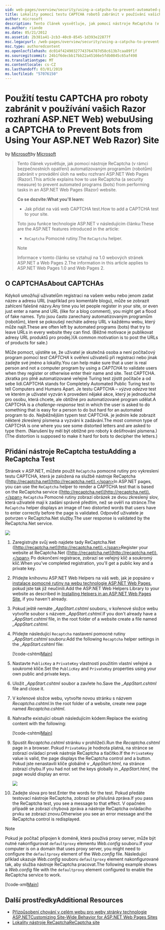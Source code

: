 ```yaml
---
uid: web-pages/overview/security/using-a-catpcha-to-prevent-automated-programs-bots-from-using-your-aspnet-web-site
title: Lokality pomocí testu CAPTCHA robotů zabránit v používání vašich Razor rozhraní ASP.NET Web) | Dokumentace Microsoftu
author: microsoft
description: Tento článek vysvětluje, jak pomocí nástroje ReCaptcha (v rámci bezpečnostních opatření) automatizovaným programům (robotům) zabránit v provádění úloh na webových stránkách ASP.NET (Razor) jsme...
ms.author: riande
ms.date: 05/21/2012
ms.assetid: 2b381a41-2cb3-40c0-8545-1d393e22877f
msc.legacyurl: /web-pages/overview/security/using-a-catpcha-to-prevent-automated-programs-bots-from-using-your-aspnet-web-site
msc.type: authoredcontent
ms.openlocfilehash: dc014f42490327743764787d58c613b7caa89f1f
ms.sourcegitcommit: 24b1f6decbb17bb22a45166e5fdb0845c65af498
ms.translationtype: MT
ms.contentlocale: cs-CZ
ms.lasthandoff: 03/01/2019
ms.locfileid: "57076150"
---
```

<a name="using-a-captcha-to-prevent-bots-from-using-your-aspnet-web-razor-site"></a><span data-ttu-id="22f13-103">Použití testu CAPTCHA pro roboty zabránit v používání vašich Razor rozhraní ASP.NET Web) webu</span><span class="sxs-lookup"><span data-stu-id="22f13-103">Using a CAPTCHA to Prevent Bots from Using Your ASP.NET Web Razor) Site</span></span>
====================
<span data-ttu-id="22f13-104">by [Microsoft](https://github.com/microsoft)</span><span class="sxs-lookup"><span data-stu-id="22f13-104">by [Microsoft](https://github.com/microsoft)</span></span>

> <span data-ttu-id="22f13-105">Tento článek vysvětluje, jak pomocí nástroje ReCaptcha (v rámci bezpečnostních opatření) automatizovaným programům (robotům) zabránit v provádění úloh na webu rozhraní ASP.NET Web Pages (Razor).</span><span class="sxs-lookup"><span data-stu-id="22f13-105">This article explains how to use ReCaptcha (a security measure) to prevent automated programs (bots) from performing tasks in an ASP.NET Web Pages (Razor) website.</span></span>
> 
> <span data-ttu-id="22f13-106">**Co se dozvíte:**</span><span class="sxs-lookup"><span data-stu-id="22f13-106">**What you'll learn:**</span></span> 
> 
> - <span data-ttu-id="22f13-107">Jak přidat na váš web CAPTCHA test.</span><span class="sxs-lookup"><span data-stu-id="22f13-107">How to add a CAPTCHA test to your site.</span></span>
> 
> <span data-ttu-id="22f13-108">Toto jsou funkce technologie ASP.NET v následujícím článku:</span><span class="sxs-lookup"><span data-stu-id="22f13-108">These are the ASP.NET features introduced in the article:</span></span>
> 
> - <span data-ttu-id="22f13-109">`ReCaptcha` Pomocné rutiny.</span><span class="sxs-lookup"><span data-stu-id="22f13-109">The `ReCaptcha` helper.</span></span>
> 
> > [!NOTE]
> > <span data-ttu-id="22f13-110">Informace v tomto článku se vztahují na 1.0 webových stránek ASP.NET a Web Pages 2.</span><span class="sxs-lookup"><span data-stu-id="22f13-110">The information in this article applies to ASP.NET Web Pages 1.0 and Web Pages 2.</span></span>


## <a name="about-captchas"></a><span data-ttu-id="22f13-111">O CAPTCHAs</span><span class="sxs-lookup"><span data-stu-id="22f13-111">About CAPTCHAs</span></span>

<span data-ttu-id="22f13-112">Kdykoli umožňují uživatelům registraci na vašem webu nebo jenom zadat název a adresu URL (například pro komentáře blogu), může se zobrazit zahlcení falešné názvy.</span><span class="sxs-lookup"><span data-stu-id="22f13-112">Any time you let people register in your site, or even just enter a name and URL (like for a blog comment), you might get a flood of fake names.</span></span> <span data-ttu-id="22f13-113">Tyto jsou často zanechaný automatizovaným programům (robotům), které se pokoušejí necháte adresy URL v každému webu, který může najít.</span><span class="sxs-lookup"><span data-stu-id="22f13-113">These are often left by automated programs (bots) that try to leave URLs in every website they can find.</span></span> <span data-ttu-id="22f13-114">(Běžné motivace je publikovat adresy URL produktů pro prodej.)</span><span class="sxs-lookup"><span data-stu-id="22f13-114">(A common motivation is to post the URLs of products for sale.)</span></span>

<span data-ttu-id="22f13-115">Může pomoct, ujistěte se, že uživatel je skutečná osoba a není počítačový program pomocí *test CAPTCHA* k ověření uživatelů při registraci nebo jinak zadejte své jméno a lokality.</span><span class="sxs-lookup"><span data-stu-id="22f13-115">You can help make sure that a user is real person and not a computer program by using a *CAPTCHA* to validate users when they register or otherwise enter their name and site.</span></span> <span data-ttu-id="22f13-116">Test CAPTCHA. zkratka pro plně automatizované veřejné Turing test zjistit počítače a od sebe lidí.</span><span class="sxs-lookup"><span data-stu-id="22f13-116">CAPTCHA stands for Completely Automated Public Turing test to tell Computers and Humans Apart.</span></span> <span data-ttu-id="22f13-117">Je testu CAPTCHA *– výzva odezva* test ve kterém je uživatel vyzván k provedení nějaké akce, který je jednoduché pro osobu, která chcete, ale obtížné pro automatizované program udělat.</span><span class="sxs-lookup"><span data-stu-id="22f13-117">A CAPTCHA is a *challenge-response* test in which the user is asked to do something that is easy for a person to do but hard for an automated program to do.</span></span> <span data-ttu-id="22f13-118">Nejběžnějším typem test CAPTCHA. je jedním kde zobrazit některé zkreslený písmena a vyzváni k zadávání.</span><span class="sxs-lookup"><span data-stu-id="22f13-118">The most common type of CAPTCHA is one where you see some distorted letters and are asked to type them.</span></span> <span data-ttu-id="22f13-119">(Narušení by měl být obtížné pro roboty k dešifrování písmena.)</span><span class="sxs-lookup"><span data-stu-id="22f13-119">(The distortion is supposed to make it hard for bots to decipher the letters.)</span></span>

## <a name="adding-a-recaptcha-test"></a><span data-ttu-id="22f13-120">Přidání nástroje ReCaptcha testu</span><span class="sxs-lookup"><span data-stu-id="22f13-120">Adding a ReCaptcha Test</span></span>

<span data-ttu-id="22f13-121">Stránek v ASP.NET, můžete použít `ReCaptcha` pomocné rutiny pro vykreslení testu CAPTCHA, která je založená na službě nástroje ReCaptcha ([http://recaptcha.net](http://recaptcha.net)).</span><span class="sxs-lookup"><span data-stu-id="22f13-121">In ASP.NET pages, you can use the `ReCaptcha` helper to render a CAPTCHA test that is based on the ReCaptcha service ([http://recaptcha.net](http://recaptcha.net)).</span></span> <span data-ttu-id="22f13-122">`ReCaptcha` Pomocné rutiny zobrazí obrázek ze dvou zkreslený slov, která uživatelé mají k zadání správně předtím, než se ověří na stránce.</span><span class="sxs-lookup"><span data-stu-id="22f13-122">The `ReCaptcha` helper displays an image of two distorted words that users have to enter correctly before the page is validated.</span></span> <span data-ttu-id="22f13-123">Odpověď uživatele je potvrzen v ReCaptcha.Net služby.</span><span class="sxs-lookup"><span data-stu-id="22f13-123">The user response is validated by the ReCaptcha.Net service.</span></span>

![](using-a-catpcha-to-prevent-automated-programs-bots-from-using-your-aspnet-web-site/_static/image1.jpg)

1. <span data-ttu-id="22f13-124">Zaregistrujte svůj web najdete tady ReCaptcha.Net ([http://recaptcha.net](http://recaptcha.net)).</span><span class="sxs-lookup"><span data-stu-id="22f13-124">Register your website at ReCaptcha.Net ([http://recaptcha.net](http://recaptcha.net)).</span></span> <span data-ttu-id="22f13-125">Po dokončení registrace, zobrazí se veřejný klíč a soukromý klíč.</span><span class="sxs-lookup"><span data-stu-id="22f13-125">When you've completed registration, you'll get a public key and a private key.</span></span>
2. <span data-ttu-id="22f13-126">Přidejte knihovnu ASP.NET Web Helpers na váš web, jak je popsáno v [instalace pomocné rutiny na webu technologie ASP.NET Web Pages](https://go.microsoft.com/fwlink/?LinkId=252372), pokud jste tak již neučinili.</span><span class="sxs-lookup"><span data-stu-id="22f13-126">Add the ASP.NET Web Helpers Library to your website as described in [Installing Helpers in an ASP.NET Web Pages Site](https://go.microsoft.com/fwlink/?LinkId=252372), if you haven't already.</span></span>
3. <span data-ttu-id="22f13-127">Pokud ještě nemáte  *\_AppStart.cshtml* souboru, v kořenové složce webu vytvořte soubor s názvem  *\_AppStart.cshtml*.</span><span class="sxs-lookup"><span data-stu-id="22f13-127">If you don't already have a *\_AppStart.cshtml* file, in the root folder of a website create a file named *\_AppStart.cshtml*.</span></span>
4. <span data-ttu-id="22f13-128">Přidejte následující `Recaptcha` nastavení pomocné rutiny  *\_AppStart.cshtml* souboru:</span><span class="sxs-lookup"><span data-stu-id="22f13-128">Add the following `Recaptcha` helper settings in the *\_AppStart.cshtml* file:</span></span> 

    [!code-cshtml[Main](using-a-catpcha-to-prevent-automated-programs-bots-from-using-your-aspnet-web-site/samples/sample1.cshtml?highlight=6-7)]
5. <span data-ttu-id="22f13-129">Nastavte `PublicKey` a `PrivateKey` vlastností použitím vlastní veřejné a soukromé klíče.</span><span class="sxs-lookup"><span data-stu-id="22f13-129">Set the `PublicKey` and `PrivateKey` properties using your own public and private keys.</span></span>
6. <span data-ttu-id="22f13-130">Uložit  *\_AppStart.cshtml* soubor a zavřete ho.</span><span class="sxs-lookup"><span data-stu-id="22f13-130">Save the *\_AppStart.cshtml* file and close it.</span></span>
7. <span data-ttu-id="22f13-131">V kořenové složce webu, vytvořte novou stránku s názvem *Recaptcha.cshtml*.</span><span class="sxs-lookup"><span data-stu-id="22f13-131">In the root folder of a website, create new page named *Recaptcha.cshtml*.</span></span>
8. <span data-ttu-id="22f13-132">Nahraďte existující obsah následujícím kódem:</span><span class="sxs-lookup"><span data-stu-id="22f13-132">Replace the existing content with the following:</span></span> 

    [!code-cshtml[Main](using-a-catpcha-to-prevent-automated-programs-bots-from-using-your-aspnet-web-site/samples/sample2.cshtml)]
9. <span data-ttu-id="22f13-133">Spustit *Recaptcha.cshtml* stránku v prohlížeči.</span><span class="sxs-lookup"><span data-stu-id="22f13-133">Run the *Recaptcha.cshtml* page in a browser.</span></span> <span data-ttu-id="22f13-134">Pokud `PrivateKey` je hodnota platná, na stránce se zobrazí ovládací prvek nástroje ReCaptcha a tlačítko.</span><span class="sxs-lookup"><span data-stu-id="22f13-134">If the `PrivateKey` value is valid, the page displays the ReCaptcha control and a button.</span></span> <span data-ttu-id="22f13-135">Pokud jste nenastavili klíče globálně v  *\_AppStart.html*, na stránce zobrazí chybu.</span><span class="sxs-lookup"><span data-stu-id="22f13-135">If you had not set the keys globally in *\_AppStart.html*, the page would display an error.</span></span> 

    ![](using-a-catpcha-to-prevent-automated-programs-bots-from-using-your-aspnet-web-site/_static/image1.png)
10. <span data-ttu-id="22f13-136">Zadejte slova pro test.</span><span class="sxs-lookup"><span data-stu-id="22f13-136">Enter the words for the test.</span></span> <span data-ttu-id="22f13-137">Pokud předáte testovací nástroje ReCaptcha, zobrazí se příslušná zpráva.</span><span class="sxs-lookup"><span data-stu-id="22f13-137">If you pass the ReCaptcha test, you see a message to that effect.</span></span> <span data-ttu-id="22f13-138">V opačném případě se zobrazí chybová zpráva a nástroje ReCaptcha ovládacího prvku se zobrazí znovu.</span><span class="sxs-lookup"><span data-stu-id="22f13-138">Otherwise you see an error message and the ReCaptcha control is redisplayed.</span></span>

> [!NOTE]
> <span data-ttu-id="22f13-139">Pokud je počítač připojen k doméně, která používá proxy server, může být nutné nakonfigurovat `defaultproxy` elementu *Web.config* souboru.</span><span class="sxs-lookup"><span data-stu-id="22f13-139">If your computer is on a domain that uses proxy server, you might need to configure the `defaultproxy` element of the *Web.config* file.</span></span> <span data-ttu-id="22f13-140">Následující příklad ukazuje *Web.config* souboru `defaultproxy` element nakonfigurované tak, aby služba nástroje ReCaptcha pracovat.</span><span class="sxs-lookup"><span data-stu-id="22f13-140">The following example shows a *Web.config* file with the `defaultproxy` element configured to enable the ReCaptcha service to work.</span></span>
> 
> [!code-xml[Main](using-a-catpcha-to-prevent-automated-programs-bots-from-using-your-aspnet-web-site/samples/sample3.xml)]


<a id="Additional_Resources"></a>
## <a name="additional-resources"></a><span data-ttu-id="22f13-141">Další prostředky</span><span class="sxs-lookup"><span data-stu-id="22f13-141">Additional Resources</span></span>


- [<span data-ttu-id="22f13-142">Přizpůsobení chování v celém webu pro weby stránky technologie ASP.NET</span><span class="sxs-lookup"><span data-stu-id="22f13-142">Customizing Site-Wide Behavior for ASP.NET Web Pages Sites</span></span>](https://go.microsoft.com/fwlink/?LinkId=202906)
- [<span data-ttu-id="22f13-143">Lokality nástroje ReCaptcha</span><span class="sxs-lookup"><span data-stu-id="22f13-143">ReCaptcha site</span></span>](https://www.google.com/recaptcha)
